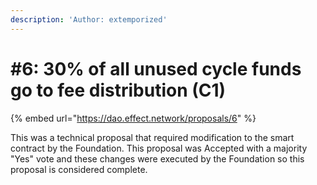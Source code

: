 ```yaml
---
description: 'Author: extemporized'
---
```


# \#6: 30% of all unused cycle funds go to fee distribution \(C1\)

{% embed url="https://dao.effect.network/proposals/6" %}

This was a technical proposal that required modification to the smart contract by the Foundation. This proposal was Accepted with a majority "Yes" vote and these changes were executed by the Foundation so this proposal is considered complete. 

